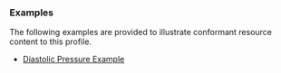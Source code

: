 <!-- Uncomment and update with links to example resource(s) -->
<h3>Examples</h3>

<p>
The following examples are provided to illustrate conformant resource content to this profile.
</p>

- [Diastolic Pressure Example](Observation-diastolicBloodPressure-example.html)
